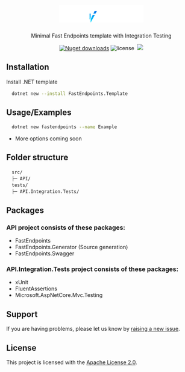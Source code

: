<h1 align="center">
   <img alt="FastEndpoints logo" src="https://github.com/BrosSquad/FastEndpoints.Template/blob/main/.template.config/icon.png" width="224px"/><br/>
</h1>
<p align="center">Minimal Fast Endpoints template with Integration Testing</p>

<p align="center">
  <a href="https://www.nuget.org/packages/FastEndpoints.Template/" target="_blank"><img src="https://img.shields.io/nuget/dt/FastEndpoints.Template?style=for-the-badge" alt="Nuget downloads" /></a>&nbsp;<img src="https://img.shields.io/badge/license-apache_2.0-red?style=for-the-badge&logo=none" alt="license" /> &nbsp;<img src="https://img.shields.io/nuget/v/FastEndpoints.Template?style=for-the-badge" /></p>

## Installation

Install .NET template

```bash
  dotnet new --install FastEndpoints.Template
```
    
## Usage/Examples

```bash
  dotnet new fastendpoints --name Example
```

- More options coming soon


## Folder structure

```sh
  src/
  ├─ API/
  tests/
  ├─ API.Integration.Tests/
```

## Packages 

### API project consists of these packages:
- FastEndpoints
- FastEndpoints.Generator (Source generation)
- FastEndpoints.Swagger

### API.Integration.Tests project consists of these packages:
- xUnit
- FluentAssertions
- Microsoft.AspNetCore.Mvc.Testing

## Support

If you are having problems, please let us know by [raising a new issue](https://github.com/BrosSquad/FastEndpoints.Template/issues/new).

## License

This project is licensed with the [Apache License 2.0](LICENSE).
